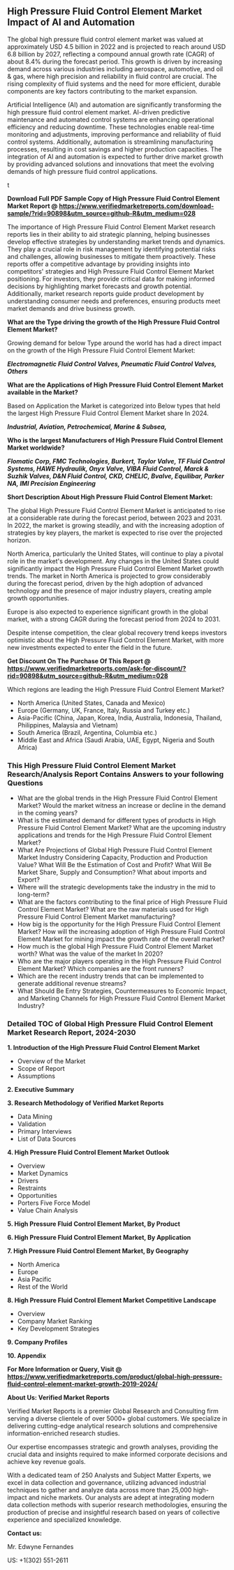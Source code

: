 <h2>High Pressure Fluid Control Element Market Impact of AI and Automation</h2><p>The global high pressure fluid control element market was valued at approximately USD 4.5 billion in 2022 and is projected to reach around USD 6.8 billion by 2027, reflecting a compound annual growth rate (CAGR) of about 8.4% during the forecast period. This growth is driven by increasing demand across various industries including aerospace, automotive, and oil & gas, where high precision and reliability in fluid control are crucial. The rising complexity of fluid systems and the need for more efficient, durable components are key factors contributing to the market expansion.</p><p>Artificial Intelligence (AI) and automation are significantly transforming the high pressure fluid control element market. AI-driven predictive maintenance and automated control systems are enhancing operational efficiency and reducing downtime. These technologies enable real-time monitoring and adjustments, improving performance and reliability of fluid control systems. Additionally, automation is streamlining manufacturing processes, resulting in cost savings and higher production capacities. The integration of AI and automation is expected to further drive market growth by providing advanced solutions and innovations that meet the evolving demands of high pressure fluid control applications.</p>t</p><p id="" class=""><strong>Download Full PDF Sample Copy of High Pressure Fluid Control Element Market Report @ <a href="https://www.verifiedmarketreports.com/download-sample/?rid=90898&utm_source=github-R&utm_medium=028" target="_blank">https://www.verifiedmarketreports.com/download-sample/?rid=90898&utm_source=github-R&utm_medium=028</a></strong></p><p>The importance of&nbsp;High Pressure Fluid Control Element Market research reports lies in their ability to aid strategic planning, helping businesses develop effective strategies by understanding market trends and dynamics. They play a crucial role in risk management by identifying potential risks and challenges, allowing businesses to mitigate them proactively. These reports offer a competitive advantage by providing insights into competitors' strategies and High Pressure Fluid Control Element Market positioning. For investors, they provide critical data for making informed decisions by highlighting market forecasts and growth potential. Additionally, market research reports guide product development by understanding consumer needs and preferences, ensuring products meet market demands and drive business growth.</p><p><strong>What are the&nbsp;Type driving the growth of the High Pressure Fluid Control Element Market?</strong></p><p id="" class="">Growing demand for below Type around the world has had a direct impact on the growth of the High Pressure Fluid Control Element Market:</p><em><strong>Electromagnetic Fluid Control Valves, Pneumatic Fluid Control Valves, Others</strong></em></p><strong>What are the&nbsp;Applications&nbsp;of High Pressure Fluid Control Element Market available in the Market?</strong></p><p id="" class="">Based on Application the Market is categorized into Below types that held the largest High Pressure Fluid Control Element Market share In 2024.</p><em><strong>Industrial, Aviation, Petrochemical, Marine & Subsea, </strong></em></p><strong>Who is the largest Manufacturers of High Pressure Fluid Control Element Market worldwide?</strong></p><p><em><strong>Flomatic Corp, FMC Technologies, Burkert, Taylor Valve, TF Fluid Control Systems, HAWE Hydraulik, Onyx Valve, VIBA Fluid Control, Marck & Suzhik Valves, D&N Fluid Control, CKD, CHELIC, Bvalve, Equilibar, Parker NA, IMI Precision Engineering</strong></em></p><p id="" class=""><strong>Short Description About High Pressure Fluid Control Element Market:</strong></p><p>The global High Pressure Fluid Control Element Market is anticipated to rise at a considerable rate during the forecast period, between 2023 and 2031. In 2022, the market is growing steadily, and with the increasing adoption of strategies by key players, the market is expected to rise over the projected horizon.</p><p>North America, particularly the United States, will continue to play a pivotal role in the market's development. Any changes in the United States could significantly impact the High Pressure Fluid Control Element Market growth trends. The market in North America is projected to grow considerably during the forecast period, driven by the high adoption of advanced technology and the presence of major industry players, creating ample growth opportunities.</p><p>Europe is also expected to experience significant growth in the global market, with a strong CAGR during the forecast period from 2024 to 2031.</p><p>Despite intense competition, the clear global recovery trend keeps investors optimistic about the High Pressure Fluid Control Element Market, with more new investments expected to enter the field in the future.</p><p id="" class=""><strong>Get Discount On The Purchase Of This Report @ <a href="https://www.verifiedmarketreports.com/ask-for-discount/?rid=90898&utm_source=github-R&utm_medium=028" target="_blank">https://www.verifiedmarketreports.com/ask-for-discount/?rid=90898&utm_source=github-R&utm_medium=028</a></strong></p>Which regions are leading the High Pressure Fluid Control Element Market?</p><ul><li>North America (United States, Canada and Mexico)</li><li>Europe (Germany, UK, France, Italy, Russia and Turkey etc.)</li><li>Asia-Pacific (China, Japan, Korea, India, Australia, Indonesia, Thailand, Philippines, Malaysia and Vietnam)</li><li>South America (Brazil, Argentina, Columbia etc.)</li><li>Middle East and Africa (Saudi Arabia, UAE, Egypt, Nigeria and South Africa)</li></ul><h3 id="" class="">This High Pressure Fluid Control Element Market Research/Analysis Report Contains Answers to your following Questions</h3><ul><li>What are the global trends in the High Pressure Fluid Control Element Market? Would the market witness an increase or decline in the demand in the coming years?</li><li>What is the estimated demand for different types of products in High Pressure Fluid Control Element Market? What are the upcoming industry applications and trends for the High Pressure Fluid Control Element Market?</li><li>What Are Projections of Global High Pressure Fluid Control Element Market Industry Considering Capacity, Production and Production Value? What Will Be the Estimation of Cost and Profit? What Will Be Market Share, Supply and Consumption? What about imports and Export?</li><li>Where will the strategic developments take the industry in the mid to long-term?</li><li>What are the factors contributing to the final price of High Pressure Fluid Control Element Market? What are the raw materials used for High Pressure Fluid Control Element Market manufacturing?</li><li>How big is the opportunity for the High Pressure Fluid Control Element Market? How will the increasing adoption of High Pressure Fluid Control Element Market for mining impact the growth rate of the overall market?</li><li>How much is the global High Pressure Fluid Control Element Market worth? What was the value of the market In 2020?</li><li>Who are the major players operating in the High Pressure Fluid Control Element Market? Which companies are the front runners?</li><li>Which are the recent industry trends that can be implemented to generate additional revenue streams?</li><li>What Should Be Entry Strategies, Countermeasures to Economic Impact, and Marketing Channels for High Pressure Fluid Control Element Market Industry?</li></ul><h3 id="" class="">Detailed TOC of Global High Pressure Fluid Control Element Market Research Report, 2024-2030</h3><p id="" class=""><strong>1. Introduction of the High Pressure Fluid Control Element Market</strong></p><ul><li>Overview of the Market</li><li>Scope of Report</li><li>Assumptions</li></ul><p id="" class=""><strong>2. Executive Summary</strong></p><p id="" class=""><strong>3. Research Methodology of Verified Market Reports</strong></p><ul><li>Data Mining</li><li>Validation</li><li>Primary Interviews</li><li>List of Data Sources</li></ul><p id="" class=""><strong>4. High Pressure Fluid Control Element Market Outlook</strong></p><ul><li>Overview</li><li>Market Dynamics</li><li>Drivers</li><li>Restraints</li><li>Opportunities</li><li>Porters Five Force Model</li><li>Value Chain Analysis</li></ul><p id="" class=""><strong>5. High Pressure Fluid Control Element Market, By Product</strong></p><p id="" class=""><strong>6. High Pressure Fluid Control Element Market, By Application</strong></p><p id="" class=""><strong>7. High Pressure Fluid Control Element Market, By Geography</strong></p><ul><li>North America</li><li>Europe</li><li>Asia Pacific</li><li>Rest of the World</li></ul><p id="" class=""><strong>8. High Pressure Fluid Control Element Market Competitive Landscape</strong></p><ul><li>Overview</li><li>Company Market Ranking</li><li>Key Development Strategies</li></ul><p id="" class=""><strong>9. Company Profiles</strong></p><p id="" class=""><strong>10. Appendix</strong></p><p id="" class=""><strong>For More Information or Query, Visit @ <a href="https://www.verifiedmarketreports.com/product/global-high-pressure-fluid-control-element-market-growth-2019-2024/" target="_blank">https://www.verifiedmarketreports.com/product/global-high-pressure-fluid-control-element-market-growth-2019-2024/</a></strong></p><p id="" class=""><strong>About Us: Verified Market Reports</strong></p><p id="" class="">Verified Market Reports is a premier Global Research and Consulting firm serving a diverse clientele of over 5000+ global customers. We specialize in delivering cutting-edge analytical research solutions and comprehensive information-enriched research studies.</p><p id="" class="">Our expertise encompasses strategic and growth analyses, providing the crucial data and insights required to make informed corporate decisions and achieve key revenue goals.</p><p id="" class="">With a dedicated team of 250 Analysts and Subject Matter Experts, we excel in data collection and governance, utilizing advanced industrial techniques to gather and analyze data across more than 25,000 high-impact and niche markets. Our analysts are adept at integrating modern data collection methods with superior research methodologies, ensuring the production of precise and insightful research based on years of collective experience and specialized knowledge.</p><p id="" class=""><strong>Contact us:</strong></p><p id="" class="">Mr. Edwyne Fernandes</p><p id="" class="">US: +1(302) 551-2611</p>